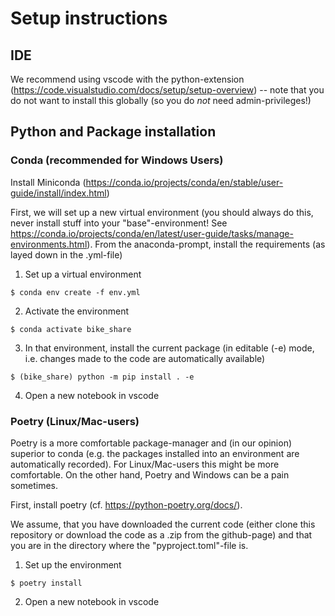 # Setup instructions

## IDE
We recommend using vscode with the python-extension (https://code.visualstudio.com/docs/setup/setup-overview) -- note that you do not want to install this globally (so you do _not_ need admin-privileges!)

## Python and Package installation

### Conda (recommended for Windows Users)

Install Miniconda (https://conda.io/projects/conda/en/stable/user-guide/install/index.html)

First, we will set up a new virtual environment (you should always do this, never install stuff into your "base"-environment! See https://conda.io/projects/conda/en/latest/user-guide/tasks/manage-environments.html).
From the anaconda-prompt, install the requirements (as layed down in the .yml-file)

1. Set up a virtual environment
```
$ conda env create -f env.yml
```

2. Activate the environment
```
$ conda activate bike_share
```

3. In that environment, install the current package (in editable (-e) mode, i.e. changes made to the code are automatically available)
```
$ (bike_share) python -m pip install . -e
```

4. Open a new notebook in vscode

### Poetry (Linux/Mac-users)

Poetry is a more comfortable package-manager and (in our opinion) superior to conda (e.g. the packages installed into an environment are automatically recorded).
For Linux/Mac-users this might be more comfortable. On the other hand, Poetry and Windows can be a pain sometimes.

First, install poetry (cf. https://python-poetry.org/docs/).

We assume, that you have downloaded the current code (either clone this repository or download the code as a .zip from the github-page) and that you are in the directory where the "pyproject.toml"-file is.

1. Set up the environment

```
$ poetry install
```

2. Open a new notebook in vscode

